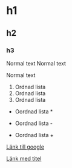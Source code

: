 # h1
## h2
### h3

Normal text
Normal text

Normal text

1. Ordnad lista
2. Ordnad lista
3. Ordnad lista

* Oordnad lista *
- Oordnad lista -
+ Oordnad lista +

[Länk till google](https://www.google.com)

[Länk med titel](https://www.google.com "Google's Homepage")
